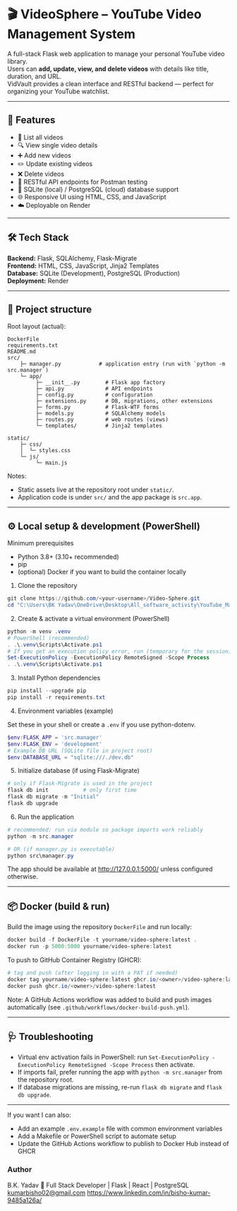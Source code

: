# 🎬 VideoSphere – YouTube Video Management System

A full-stack Flask web application to manage your personal YouTube video library.  
Users can **add, update, view, and delete videos** with details like title, duration, and URL.  
VidVault provides a clean interface and RESTful backend — perfect for organizing your YouTube watchlist.

---

## 🚀 Features

- 📜 List all videos  
- 🔍 View single video details  
- ➕ Add new videos  
- ✏️ Update existing videos  
- ❌ Delete videos  
- 🧱 RESTful API endpoints for Postman testing  
- 💾 SQLite (local) / PostgreSQL (cloud) database support  
- 🌐 Responsive UI using HTML, CSS, and JavaScript  
- ☁️ Deployable on Render  

---

## 🛠️ Tech Stack

**Backend:** Flask, SQLAlchemy, Flask-Migrate  
**Frontend:** HTML, CSS, JavaScript, Jinja2 Templates  
**Database:** SQLite (Development), PostgreSQL (Production)  
**Deployment:** Render  

---

## 📁 Project structure

Root layout (actual):

```
DockerFile
requirements.txt
README.md
src/
	├─ manager.py            # application entry (run with `python -m src.manager`)
	└─ app/
		 ├─ __init__.py        # Flask app factory
		 ├─ api.py             # API endpoints
		 ├─ config.py          # configuration
		 ├─ extensions.py      # DB, migrations, other extensions
		 ├─ forms.py           # Flask-WTF forms
		 ├─ models.py          # SQLAlchemy models
		 ├─ routes.py          # web routes (views)
		 └─ templates/         # Jinja2 templates

static/
	├─ css/
	│  └─ styles.css
	└─ js/
		 └─ main.js
```

Notes:
- Static assets live at the repository root under `static/`.
- Application code is under `src/` and the app package is `src.app`.

---

## ⚙️ Local setup & development (PowerShell)

Minimum prerequisites
- Python 3.8+ (3.10+ recommended)
- pip
- (optional) Docker if you want to build the container locally

1) Clone the repository

```powershell
git clone https://github.com/<your-username>/Video-Sphere.git
cd "C:\Users\BK Yadav\OneDrive\Desktop\All_software_activity\YouTube_Manager"
```

2) Create & activate a virtual environment (PowerShell)

```powershell
python -m venv .venv
# PowerShell (recommended)
. .\.venv\Scripts\Activate.ps1
# If you get an execution policy error, run (temporary for the session):
Set-ExecutionPolicy -ExecutionPolicy RemoteSigned -Scope Process
. .\.venv\Scripts\Activate.ps1
```

3) Install Python dependencies

```powershell
pip install --upgrade pip
pip install -r requirements.txt
```

4) Environment variables (example)

Set these in your shell or create a `.env` if you use python-dotenv.

```powershell
$env:FLASK_APP = 'src.manager'
$env:FLASK_ENV = 'development'
# Example DB URL (SQLite file in project root)
$env:DATABASE_URL = "sqlite:///./dev.db"
```

5) Initialize database (if using Flask-Migrate)

```powershell
# only if Flask-Migrate is used in the project
flask db init           # only first time
flask db migrate -m "Initial"
flask db upgrade
```

6) Run the application

```powershell
# recommended: run via module so package imports work reliably
python -m src.manager

# OR (if manager.py is executable)
python src\manager.py
```

The app should be available at http://127.0.0.1:5000/ unless configured otherwise.

---

## 📦 Docker (build & run)

Build the image using the repository `DockerFile` and run locally:

```powershell
docker build -f DockerFile -t yourname/video-sphere:latest .
docker run -p 5000:5000 yourname/video-sphere:latest
```

To push to GitHub Container Registry (GHCR):

```powershell
# tag and push (after logging in with a PAT if needed)
docker tag yourname/video-sphere:latest ghcr.io/<owner>/video-sphere:latest
docker push ghcr.io/<owner>/video-sphere:latest
```

Note: A GitHub Actions workflow was added to build and push images automatically (see `.github/workflows/docker-build-push.yml`).

---

## 🩺 Troubleshooting

- Virtual env activation fails in PowerShell: run `Set-ExecutionPolicy -ExecutionPolicy RemoteSigned -Scope Process` then activate.
- If imports fail, prefer running the app with `python -m src.manager` from the repository root.
- If database migrations are missing, re-run `flask db migrate` and `flask db upgrade`.

---

If you want I can also:
- Add an example `.env.example` file with common environment variables
- Add a Makefile or PowerShell script to automate setup
- Update the GitHub Actions workflow to publish to Docker Hub instead of GHCR

### Author

B.K. Yadav
🚀 Full Stack Developer | Flask | React | PostgreSQL
kumarbisho02@gmail.com
https://www.linkedin.com/in/bisho-kumar-9485a126a/